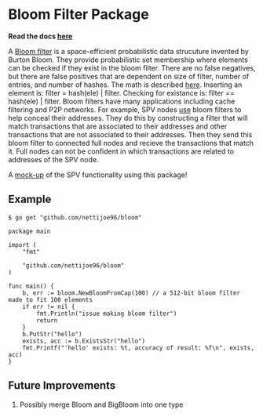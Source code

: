 # Bloom Filter Package
**Read the docs [here](https://pkg.go.dev/github.com/nettijoe96/bloom)**

A [Bloom filter](https://dl.acm.org/doi/10.1145/362686.362692) is a space-efficient probabilistic data strucuture invented by Burton Bloom. They provide probabilistic set membership where elements can be checked if they exist in the bloom filter. There are no false negatives, but there are false positives that are dependent on size of filter, number of entries, and number of hashes. The math is described [here](https://brilliant.org/wiki/bloom-filter/). Inserting an element is: filter = hash(ele) | filter. Checking for existance is: filter == hash(ele) | filter. Bloom filters have many applications including cache filtering and P2P networks. For example, SPV nodes [use](https://github.com/bitcoin/bitcoin/blob/master/src/leveldb/util/bloom.cc) bloom filters to help conceal their addresses. They do this by constructing a filter that will match transactions that are associated to their addresses and other transactions that are not associated to their addresses. Then they send this bloom filter to connected full nodes and recieve the transactions that match it. Full nodes can not be confident in which transactions are related to addresses of the SPV node.

A [mock-up](https://github.com/nettijoe96/spv-bloom) of the SPV functionality using this package!

## Example
`$ go get "github.com/nettijoe96/bloom"`
```
package main

import (
	"fmt"

	"github.com/nettijoe96/bloom"
)

func main() {
	b, err := bloom.NewBloomFromCap(100) // a 512-bit bloom filter made to fit 100 elements
	if err != nil {
		fmt.Println("issue making bloom filter")
		return
	}
	b.PutStr("hello")
	exists, acc := b.ExistsStr("hello")
	fmt.Printf("'hello' exists: %t, accuracy of result: %f\n", exists, acc)
}
```

## Future Improvements
1. Possibly merge Bloom and BigBloom into one type
